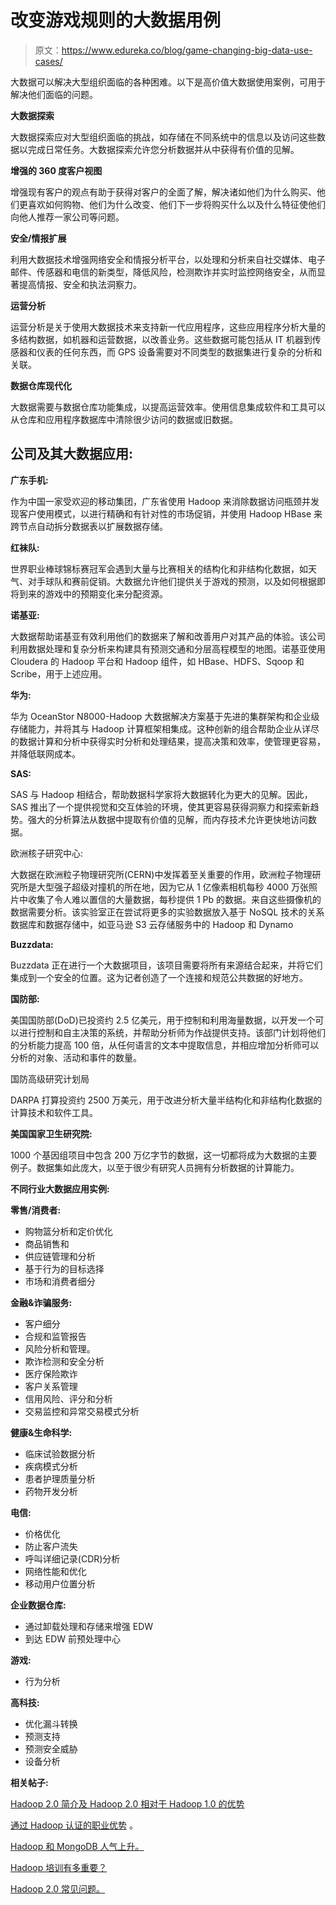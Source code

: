 # 改变游戏规则的大数据用例

> 原文：<https://www.edureka.co/blog/game-changing-big-data-use-cases/>

大数据可以解决大型组织面临的各种困难。以下是高价值大数据使用案例，可用于解决他们面临的问题。

**大数据探索**

大数据探索应对大型组织面临的挑战，如存储在不同系统中的信息以及访问这些数据以完成日常任务。大数据探索允许您分析数据并从中获得有价值的见解。

**增强的 360 度客户视图**

增强现有客户的观点有助于获得对客户的全面了解，解决诸如他们为什么购买、他们更喜欢如何购物、他们为什么改变、他们下一步将购买什么以及什么特征使他们向他人推荐一家公司等问题。

**安全/情报扩展**

利用大数据技术增强网络安全和情报分析平台，以处理和分析来自社交媒体、电子邮件、传感器和电信的新类型，降低风险，检测欺诈并实时监控网络安全，从而显著提高情报、安全和执法洞察力。

**运营分析**

运营分析是关于使用大数据技术来支持新一代应用程序，这些应用程序分析大量的多结构数据，如机器和运营数据，以改善业务。这些数据可能包括从 IT 机器到传感器和仪表的任何东西，而 GPS 设备需要对不同类型的数据集进行复杂的分析和关联。

**数据仓库现代化**

大数据需要与数据仓库功能集成，以提高运营效率。使用信息集成软件和工具可以从仓库和应用程序数据库中清除很少访问的数据或旧数据。

## **公司及其大数据应用:**

**广东手机:**

作为中国一家受欢迎的移动集团，广东省使用 Hadoop 来消除数据访问瓶颈并发现客户使用模式，以进行精确和有针对性的市场促销，并使用 Hadoop HBase 来跨节点自动拆分数据表以扩展数据存储。

**红袜队:**

世界职业棒球锦标赛冠军会遇到大量与比赛相关的结构化和非结构化数据，如天气、对手球队和赛前促销。大数据允许他们提供关于游戏的预测，以及如何根据即将到来的游戏中的预期变化来分配资源。

**诺基亚:**

大数据帮助诺基亚有效利用他们的数据来了解和改善用户对其产品的体验。该公司利用数据处理和复杂分析来构建具有预测交通和分层高程模型的地图。诺基亚使用 Cloudera 的 Hadoop 平台和 Hadoop 组件，如 HBase、HDFS、Sqoop 和 Scribe，用于上述应用。

**华为:**

华为 OceanStor N8000-Hadoop 大数据解决方案基于先进的集群架构和企业级存储能力，并将其与 Hadoop 计算框架相集成。这种创新的组合帮助企业从详尽的数据计算和分析中获得实时分析和处理结果，提高决策和效率，使管理更容易，并降低联网成本。

**SAS:**

SAS 与 Hadoop 相结合，帮助数据科学家将大数据转化为更大的见解。因此，SAS 推出了一个提供视觉和交互体验的环境，使其更容易获得洞察力和探索新趋势。强大的分析算法从数据中提取有价值的见解，而内存技术允许更快地访问数据。

欧洲核子研究中心:

大数据在欧洲粒子物理研究所(CERN)中发挥着至关重要的作用，欧洲粒子物理研究所是大型强子超级对撞机的所在地，因为它从 1 亿像素相机每秒 4000 万张照片中收集了令人难以置信的大量数据，每秒提供 1 Pb 的数据。来自这些摄像机的数据需要分析。该实验室正在尝试将更多的实验数据放入基于 NoSQL 技术的关系数据库和数据存储中，如亚马逊 S3 云存储服务中的 Hadoop 和 Dynamo

**Buzzdata:**

Buzzdata 正在进行一个大数据项目，该项目需要将所有来源结合起来，并将它们集成到一个安全的位置。这为记者创造了一个连接和规范公共数据的好地方。

**国防部:**

美国国防部(DoD)已投资约 2.5 亿美元，用于控制和利用海量数据，以开发一个可以进行控制和自主决策的系统，并帮助分析师为作战提供支持。该部门计划将他们的分析能力提高 100 倍，从任何语言的文本中提取信息，并相应增加分析师可以分析的对象、活动和事件的数量。

国防高级研究计划局

DARPA 打算投资约 2500 万美元，用于改进分析大量半结构化和非结构化数据的计算技术和软件工具。

**美国国家卫生研究院:**

1000 个基因组项目中包含 200 万亿字节的数据，这一切都将成为大数据的主要例子。数据集如此庞大，以至于很少有研究人员拥有分析数据的计算能力。

**不同行业大数据应用实例:**

**零售/消费者:**

*   购物篮分析和定价优化
*   商品销售和
*   供应链管理和分析
*   基于行为的目标选择
*   市场和消费者细分

**金融&诈骗服务:**

*   客户细分
*   合规和监管报告
*   风险分析和管理。
*   欺诈检测和安全分析
*   医疗保险欺诈
*   客户关系管理
*   信用风险、评分和分析
*   交易监控和异常交易模式分析

**健康&生命科学:**

*   临床试验数据分析
*   疾病模式分析
*   患者护理质量分析
*   药物开发分析

**电信:**

*   价格优化
*   防止客户流失
*   呼叫详细记录(CDR)分析
*   网络性能和优化
*   移动用户位置分析

**企业数据仓库:**

*   通过卸载处理和存储来增强 EDW
*   到达 EDW 前预处理中心

**游戏:**

*   行为分析

**高科技:**

*   优化漏斗转换
*   预测支持
*   预测安全威胁
*   设备分析

**相关帖子:**

[Hadoop 2.0 简介及 Hadoop 2.0 相对于 Hadoop 1.0 的优势](https://www.edureka.co/blog/introduction-to-hadoop-2-0-and-advantages-of-hadoop-2-0/ "Introduction to Hadoop 2.0 and Advantages of Hadoop 2.0 over 1.0")

[通过 Hadoop 认证的职业优势](https://www.edureka.co/blog/career-advantages-through-hadoop-certification/ "Career Advantages through Hadoop Certification.") 。

[Hadoop 和 MongoDB 人气上升。](https://www.edureka.co/blog/popularity-of-hadoop-and-mongodb/ "Rising popularity of Hadoop and MongoDB® in the industry")

[Hadoop 培训有多重要？](https://www.edureka.co/blog/how-essential-is-hadoop-training/ "How essential is Hadoop Training?")

[Hadoop 2.0 常见问题。](https://www.edureka.co/blog/hadoop-faq/ "Hadoop 2.0 – Frequently Asked Questions")
